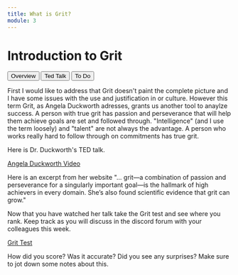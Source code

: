 ```yaml
---
title: What is Grit?
module: 3
---
```


# Introduction to Grit

<div class="tab">
  <button class="tablinks active" onclick="openTab(event, 'Overview')">Overview</button>
  <button class="tablinks" onclick="openTab(event, 'TED')">Ted Talk</button>
   <button class="tablinks" onclick="openTab(event, 'ToDo')">To Do</button>
</div>

<!-- Tab content -->
<div id="Overview" class="tabcontent" style="display:block">

<p>First I would like to address that Grit doesn't paint the complete picture and I have some issues with the use and justification in or culture. However this term Grit, as Angela Duckworth adresses, grants us another tool to anaylze success. A person with true grit has passion and perseverance that will help them achieve goals are set and followed through. "Intelligence" (and I use the term loosely) and "talent" are not always the advantage.  A person who works really hard to follow through on commitments has true grit. </p>

</div>

<div id="TED" class="tabcontent">

<p>Here is Dr. Duckworth's TED talk.</p>

<p><a href="//embed.ted.com/talks/lang/en/angela_lee_duckworth_grit_the_power_of_passion_and_perseverance" data-lity>Angela Duckworth Video</a></p>

<p>Here is an excerpt from her website "... grit—a combination of passion and perseverance for a singularly important goal—is the hallmark of high achievers in every domain. She’s also found scientific evidence that grit can grow."</p>
</div>

<div id="ToDo" class="tabcontent">
<p>Now that you have watched her talk take the Grit test and see where you rank.  Keep track as you will discuss in the discord forum with your colleagues this week.</p>

<p><a href="https://angeladuckworth.com/grit-scale/" target="_blank">Grit Test</a></p>

<p>How did you score?  Was it accurate?  Did you see any surprises?  Make sure to jot down some notes about this.</p>
</div>
